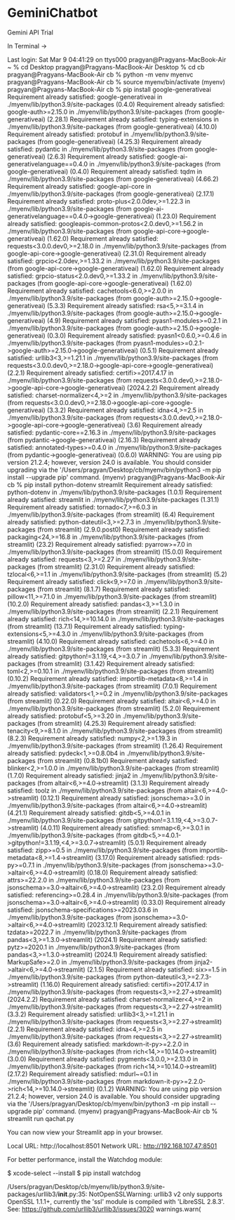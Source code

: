 # GeminiChatbot
 Gemini API Trial 

In Terminal -> 


Last login: Sat Mar  9 04:41:29 on ttys000
pragyan@Pragyans-MacBook-Air ~ % cd Desktop
pragyan@Pragyans-MacBook-Air Desktop % cd cb
pragyan@Pragyans-MacBook-Air cb % python -m venv myenvc 
pragyan@Pragyans-MacBook-Air cb % source myenv/bin/activate 
(myenv) pragyan@Pragyans-MacBook-Air cb % pip install google-generativeai
Requirement already satisfied: google-generativeai in ./myenv/lib/python3.9/site-packages (0.4.0)
Requirement already satisfied: google-auth>=2.15.0 in ./myenv/lib/python3.9/site-packages (from google-generativeai) (2.28.1)
Requirement already satisfied: typing-extensions in ./myenv/lib/python3.9/site-packages (from google-generativeai) (4.10.0)
Requirement already satisfied: protobuf in ./myenv/lib/python3.9/site-packages (from google-generativeai) (4.25.3)
Requirement already satisfied: pydantic in ./myenv/lib/python3.9/site-packages (from google-generativeai) (2.6.3)
Requirement already satisfied: google-ai-generativelanguage==0.4.0 in ./myenv/lib/python3.9/site-packages (from google-generativeai) (0.4.0)
Requirement already satisfied: tqdm in ./myenv/lib/python3.9/site-packages (from google-generativeai) (4.66.2)
Requirement already satisfied: google-api-core in ./myenv/lib/python3.9/site-packages (from google-generativeai) (2.17.1)
Requirement already satisfied: proto-plus<2.0.0dev,>=1.22.3 in ./myenv/lib/python3.9/site-packages (from google-ai-generativelanguage==0.4.0->google-generativeai) (1.23.0)
Requirement already satisfied: googleapis-common-protos<2.0.dev0,>=1.56.2 in ./myenv/lib/python3.9/site-packages (from google-api-core->google-generativeai) (1.62.0)
Requirement already satisfied: requests<3.0.0.dev0,>=2.18.0 in ./myenv/lib/python3.9/site-packages (from google-api-core->google-generativeai) (2.31.0)
Requirement already satisfied: grpcio<2.0dev,>=1.33.2 in ./myenv/lib/python3.9/site-packages (from google-api-core->google-generativeai) (1.62.0)
Requirement already satisfied: grpcio-status<2.0.dev0,>=1.33.2 in ./myenv/lib/python3.9/site-packages (from google-api-core->google-generativeai) (1.62.0)
Requirement already satisfied: cachetools<6.0,>=2.0.0 in ./myenv/lib/python3.9/site-packages (from google-auth>=2.15.0->google-generativeai) (5.3.3)
Requirement already satisfied: rsa<5,>=3.1.4 in ./myenv/lib/python3.9/site-packages (from google-auth>=2.15.0->google-generativeai) (4.9)
Requirement already satisfied: pyasn1-modules>=0.2.1 in ./myenv/lib/python3.9/site-packages (from google-auth>=2.15.0->google-generativeai) (0.3.0)
Requirement already satisfied: pyasn1<0.6.0,>=0.4.6 in ./myenv/lib/python3.9/site-packages (from pyasn1-modules>=0.2.1->google-auth>=2.15.0->google-generativeai) (0.5.1)
Requirement already satisfied: urllib3<3,>=1.21.1 in ./myenv/lib/python3.9/site-packages (from requests<3.0.0.dev0,>=2.18.0->google-api-core->google-generativeai) (2.2.1)
Requirement already satisfied: certifi>=2017.4.17 in ./myenv/lib/python3.9/site-packages (from requests<3.0.0.dev0,>=2.18.0->google-api-core->google-generativeai) (2024.2.2)
Requirement already satisfied: charset-normalizer<4,>=2 in ./myenv/lib/python3.9/site-packages (from requests<3.0.0.dev0,>=2.18.0->google-api-core->google-generativeai) (3.3.2)
Requirement already satisfied: idna<4,>=2.5 in ./myenv/lib/python3.9/site-packages (from requests<3.0.0.dev0,>=2.18.0->google-api-core->google-generativeai) (3.6)
Requirement already satisfied: pydantic-core==2.16.3 in ./myenv/lib/python3.9/site-packages (from pydantic->google-generativeai) (2.16.3)
Requirement already satisfied: annotated-types>=0.4.0 in ./myenv/lib/python3.9/site-packages (from pydantic->google-generativeai) (0.6.0)
WARNING: You are using pip version 21.2.4; however, version 24.0 is available.
You should consider upgrading via the '/Users/pragyan/Desktop/cb/myenv/bin/python3 -m pip install --upgrade pip' command.
(myenv) pragyan@Pragyans-MacBook-Air cb % pip install python-dotenv streamlit
Requirement already satisfied: python-dotenv in ./myenv/lib/python3.9/site-packages (1.0.1)
Requirement already satisfied: streamlit in ./myenv/lib/python3.9/site-packages (1.31.1)
Requirement already satisfied: tornado<7,>=6.0.3 in ./myenv/lib/python3.9/site-packages (from streamlit) (6.4)
Requirement already satisfied: python-dateutil<3,>=2.7.3 in ./myenv/lib/python3.9/site-packages (from streamlit) (2.9.0.post0)
Requirement already satisfied: packaging<24,>=16.8 in ./myenv/lib/python3.9/site-packages (from streamlit) (23.2)
Requirement already satisfied: pyarrow>=7.0 in ./myenv/lib/python3.9/site-packages (from streamlit) (15.0.0)
Requirement already satisfied: requests<3,>=2.27 in ./myenv/lib/python3.9/site-packages (from streamlit) (2.31.0)
Requirement already satisfied: tzlocal<6,>=1.1 in ./myenv/lib/python3.9/site-packages (from streamlit) (5.2)
Requirement already satisfied: click<9,>=7.0 in ./myenv/lib/python3.9/site-packages (from streamlit) (8.1.7)
Requirement already satisfied: pillow<11,>=7.1.0 in ./myenv/lib/python3.9/site-packages (from streamlit) (10.2.0)
Requirement already satisfied: pandas<3,>=1.3.0 in ./myenv/lib/python3.9/site-packages (from streamlit) (2.2.1)
Requirement already satisfied: rich<14,>=10.14.0 in ./myenv/lib/python3.9/site-packages (from streamlit) (13.7.1)
Requirement already satisfied: typing-extensions<5,>=4.3.0 in ./myenv/lib/python3.9/site-packages (from streamlit) (4.10.0)
Requirement already satisfied: cachetools<6,>=4.0 in ./myenv/lib/python3.9/site-packages (from streamlit) (5.3.3)
Requirement already satisfied: gitpython!=3.1.19,<4,>=3.0.7 in ./myenv/lib/python3.9/site-packages (from streamlit) (3.1.42)
Requirement already satisfied: toml<2,>=0.10.1 in ./myenv/lib/python3.9/site-packages (from streamlit) (0.10.2)
Requirement already satisfied: importlib-metadata<8,>=1.4 in ./myenv/lib/python3.9/site-packages (from streamlit) (7.0.1)
Requirement already satisfied: validators<1,>=0.2 in ./myenv/lib/python3.9/site-packages (from streamlit) (0.22.0)
Requirement already satisfied: altair<6,>=4.0 in ./myenv/lib/python3.9/site-packages (from streamlit) (5.2.0)
Requirement already satisfied: protobuf<5,>=3.20 in ./myenv/lib/python3.9/site-packages (from streamlit) (4.25.3)
Requirement already satisfied: tenacity<9,>=8.1.0 in ./myenv/lib/python3.9/site-packages (from streamlit) (8.2.3)
Requirement already satisfied: numpy<2,>=1.19.3 in ./myenv/lib/python3.9/site-packages (from streamlit) (1.26.4)
Requirement already satisfied: pydeck<1,>=0.8.0b4 in ./myenv/lib/python3.9/site-packages (from streamlit) (0.8.1b0)
Requirement already satisfied: blinker<2,>=1.0.0 in ./myenv/lib/python3.9/site-packages (from streamlit) (1.7.0)
Requirement already satisfied: jinja2 in ./myenv/lib/python3.9/site-packages (from altair<6,>=4.0->streamlit) (3.1.3)
Requirement already satisfied: toolz in ./myenv/lib/python3.9/site-packages (from altair<6,>=4.0->streamlit) (0.12.1)
Requirement already satisfied: jsonschema>=3.0 in ./myenv/lib/python3.9/site-packages (from altair<6,>=4.0->streamlit) (4.21.1)
Requirement already satisfied: gitdb<5,>=4.0.1 in ./myenv/lib/python3.9/site-packages (from gitpython!=3.1.19,<4,>=3.0.7->streamlit) (4.0.11)
Requirement already satisfied: smmap<6,>=3.0.1 in ./myenv/lib/python3.9/site-packages (from gitdb<5,>=4.0.1->gitpython!=3.1.19,<4,>=3.0.7->streamlit) (5.0.1)
Requirement already satisfied: zipp>=0.5 in ./myenv/lib/python3.9/site-packages (from importlib-metadata<8,>=1.4->streamlit) (3.17.0)
Requirement already satisfied: rpds-py>=0.7.1 in ./myenv/lib/python3.9/site-packages (from jsonschema>=3.0->altair<6,>=4.0->streamlit) (0.18.0)
Requirement already satisfied: attrs>=22.2.0 in ./myenv/lib/python3.9/site-packages (from jsonschema>=3.0->altair<6,>=4.0->streamlit) (23.2.0)
Requirement already satisfied: referencing>=0.28.4 in ./myenv/lib/python3.9/site-packages (from jsonschema>=3.0->altair<6,>=4.0->streamlit) (0.33.0)
Requirement already satisfied: jsonschema-specifications>=2023.03.6 in ./myenv/lib/python3.9/site-packages (from jsonschema>=3.0->altair<6,>=4.0->streamlit) (2023.12.1)
Requirement already satisfied: tzdata>=2022.7 in ./myenv/lib/python3.9/site-packages (from pandas<3,>=1.3.0->streamlit) (2024.1)
Requirement already satisfied: pytz>=2020.1 in ./myenv/lib/python3.9/site-packages (from pandas<3,>=1.3.0->streamlit) (2024.1)
Requirement already satisfied: MarkupSafe>=2.0 in ./myenv/lib/python3.9/site-packages (from jinja2->altair<6,>=4.0->streamlit) (2.1.5)
Requirement already satisfied: six>=1.5 in ./myenv/lib/python3.9/site-packages (from python-dateutil<3,>=2.7.3->streamlit) (1.16.0)
Requirement already satisfied: certifi>=2017.4.17 in ./myenv/lib/python3.9/site-packages (from requests<3,>=2.27->streamlit) (2024.2.2)
Requirement already satisfied: charset-normalizer<4,>=2 in ./myenv/lib/python3.9/site-packages (from requests<3,>=2.27->streamlit) (3.3.2)
Requirement already satisfied: urllib3<3,>=1.21.1 in ./myenv/lib/python3.9/site-packages (from requests<3,>=2.27->streamlit) (2.2.1)
Requirement already satisfied: idna<4,>=2.5 in ./myenv/lib/python3.9/site-packages (from requests<3,>=2.27->streamlit) (3.6)
Requirement already satisfied: markdown-it-py>=2.2.0 in ./myenv/lib/python3.9/site-packages (from rich<14,>=10.14.0->streamlit) (3.0.0)
Requirement already satisfied: pygments<3.0.0,>=2.13.0 in ./myenv/lib/python3.9/site-packages (from rich<14,>=10.14.0->streamlit) (2.17.2)
Requirement already satisfied: mdurl~=0.1 in ./myenv/lib/python3.9/site-packages (from markdown-it-py>=2.2.0->rich<14,>=10.14.0->streamlit) (0.1.2)
WARNING: You are using pip version 21.2.4; however, version 24.0 is available.
You should consider upgrading via the '/Users/pragyan/Desktop/cb/myenv/bin/python3 -m pip install --upgrade pip' command.
(myenv) pragyan@Pragyans-MacBook-Air cb % streamlit run qachat.py 

  You can now view your Streamlit app in your browser.

  Local URL: http://localhost:8501
  Network URL: http://192.168.107.47:8501

  For better performance, install the Watchdog module:

  $ xcode-select --install
  $ pip install watchdog
            
/Users/pragyan/Desktop/cb/myenv/lib/python3.9/site-packages/urllib3/__init__.py:35: NotOpenSSLWarning: urllib3 v2 only supports OpenSSL 1.1.1+, currently the 'ssl' module is compiled with 'LibreSSL 2.8.3'. See: https://github.com/urllib3/urllib3/issues/3020
  warnings.warn(


